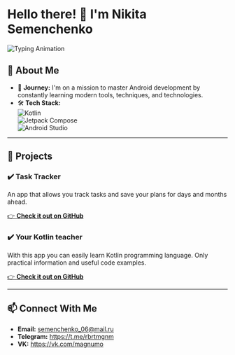 # Hello there! 👋 I'm Nikita Semenchenko  

![Typing Animation](https://readme-typing-svg.demolab.com?font=Fira+Code&size=22&pause=1000&color=0096FF&center=true&vCenter=true&width=435&lines=Android+Developer+%7C+Dreamer;Coding+to+build+useful+apps!;Welcome+to+my+GitHub+profile!+%F0%9F%91%8B)


## 🌱 About Me  
- 🎯 **Journey:** I'm on a mission to master Android development by constantly learning modern tools, techniques, and technologies.  
- 🛠 **Tech Stack:**  
  ![Kotlin](https://img.shields.io/badge/Kotlin-7F52FF?style=flat-square&logo=kotlin&logoColor=white)  
  ![Jetpack Compose](https://img.shields.io/badge/Jetpack%20Compose-4285F4?style=flat-square&logo=android&logoColor=white)  
  ![Android Studio](https://img.shields.io/badge/Android%20Studio-3DDC84?style=flat-square&logo=android-studio&logoColor=white)  
---

## 📂 Projects  
### ✔️ Task Tracker
An app that allows you track tasks and save your plans for days and months ahead.

[👉 **Check it out on GitHub**](https://github.com/nikitasemenchenko/TaskTracker) 

### ✔️ Your Kotlin teacher
With this app you can easily learn Kotlin programming language. Only practical information and useful code examples.

[👉 **Check it out on GitHub**](https://github.com/nikitasemenchenko/LearnKotlin) 

---

## 📫 Connect With Me  
- **Email:** semenchenko_06@mail.ru  
- **Telegram:** https://t.me/rbrtmgnm
- **VK:** https://vk.com/magnumo


